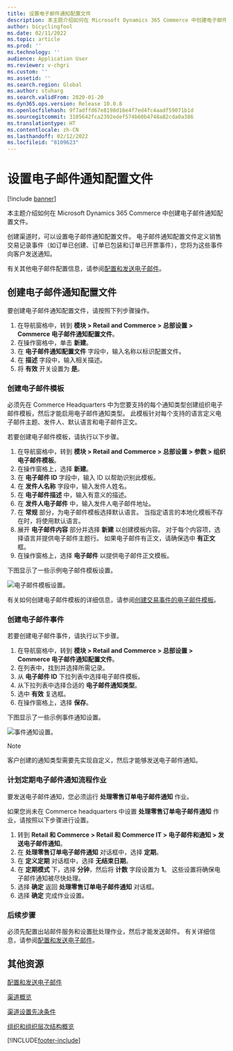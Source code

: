 ```yaml
---
title: 设置电子邮件通知配置文件
description: 本主题介绍如何在 Microsoft Dynamics 365 Commerce 中创建电子邮件通知配置文件。
author: bicyclingfool
ms.date: 02/11/2022
ms.topic: article
ms.prod: ''
ms.technology: ''
audience: Application User
ms.reviewer: v-chgri
ms.custom: ''
ms.assetid: ''
ms.search.region: Global
ms.author: stuharg
ms.search.validFrom: 2020-01-20
ms.dyn365.ops.version: Release 10.0.8
ms.openlocfilehash: 9f7adffd67e8198d16e4f7ed4fc4aadf59071b1d
ms.sourcegitcommit: 3105642fca2392edef574b60b4748a82cda0a386
ms.translationtype: HT
ms.contentlocale: zh-CN
ms.lasthandoff: 02/12/2022
ms.locfileid: "8109623"
---
```

# <a name="set-up-an-email-notification-profile"></a>设置电子邮件通知配置文件

[!include [banner](includes/banner.md)]

本主题介绍如何在 Microsoft Dynamics 365 Commerce 中创建电子邮件通知配置文件。

创建渠道时，可以设置电子邮件通知配置文件。 电子邮件通知配置文件定义销售交易记录事件（如订单已创建、订单已包装和订单已开票事件），您将为这些事件向客户发送通知。 

有关其他电子邮件配置信息，请参阅[配置和发送电子邮件](../fin-ops-core/fin-ops/organization-administration/configure-email.md?toc=/dynamics365/commerce/toc.json)。

## <a name="create-an-email-notification-profile"></a>创建电子邮件通知配置文件

要创建电子邮件通知配置文件，请按照下列步骤操作。

1. 在导航窗格中，转到 **模块 \> Retail and Commerce \> 总部设置 \> Commerce 电子邮件通知配置文件**。
1. 在操作窗格中，单击 **新建**。
1. 在 **电子邮件通知配置文件** 字段中，输入名称以标识配置文件。
1. 在 **描述** 字段中，输入相关描述。
1. 将 **有效** 开关设置为 **是**。

### <a name="create-an-email-template"></a>创建电子邮件模板

必须先在 Commerce Headquarters 中为您要支持的每个通知类型创建组织电子邮件模板，然后才能启用电子邮件通知类型。 此模板针对每个支持的语言定义电子邮件主题、发件人、默认语言和电子邮件正文。

若要创建电子邮件模板，请执行以下步骤。

1. 在导航窗格中，转到 **模块 \> Retail and Commerce \> 总部设置 \> 参数 \> 组织电子邮件模板**。
1. 在操作窗格上，选择 **新建**。
1. 在 **电子邮件 ID** 字段中，输入 ID 以帮助识别此模板。
1. 在 **发件人名称** 字段中，输入发件人姓名。
1. 在 **电子邮件描述** 中，输入有意义的描述。
1. 在 **发件人电子邮件** 中，输入发件人电子邮件地址。
1. 在 **常规** 部分，为电子邮件模板选择默认语言。 当指定语言的本地化模板不存在时，将使用默认语言。
1. 展开 **电子邮件内容** 部分并选择 **新建** 以创建模板内容。 对于每个内容项，选择语言并提供电子邮件主题行。 如果电子邮件有正文，请确保选中 **有正文** 框。
1. 在操作窗格上，选择 **电子邮件** 以提供电子邮件正文模板。

下图显示了一些示例电子邮件模板设置。

![电子邮件模板设置。](media/email-template.png)

有关如何创建电子邮件模板的详细信息，请参阅[创建交易事件的电子邮件模板](email-templates-transactions.md)。 

### <a name="create-an-email-event"></a>创建电子邮件事件

若要创建电子邮件事件，请执行以下步骤。

1. 在导航窗格中，转到 **模块 \> Retail and Commerce \> 总部设置 \> Commerce 电子邮件通知配置文件**。
1. 在列表中，找到并选择所需记录。 
1. 从 **电子邮件 ID** 下拉列表中选择电子邮件模板。
1. 从下拉列表中选择合适的 **电子邮件通知类型**。
1. 选中 **有效** 复选框。
1. 在操作窗格上，选择 **保存**。

下图显示了一些示例事件通知设置。

![事件通知设置。](media/email-notification-profile.png)

> [!NOTE]
> 客户创建的通知类型需要先实现自定义，然后才能够发送电子邮件通知。

### <a name="schedule-a-recurring-email-notification-process-job"></a>计划定期电子邮件通知流程作业

要发送电子邮件通知，您必须运行 **处理零售订单电子邮件通知** 作业。

如果您尚未在 Commerce headquarters 中设置 **处理零售订单电子邮件通知** 作业，请按照以下步骤进行设置。

1. 转到 **Retail 和 Commerce \> Retail 和 Commerce IT \> 电子邮件和通知 \> 发送电子邮件通知**。
1. 在 **处理零售订单电子邮件通知** 对话框中，选择 **定期**。
1. 在 **定义定期** 对话框中，选择 **无结束日期**。
1. 在 **定期模式** 下，选择 **分钟**，然后将 **计数** 字段设置为 **1**。 这些设置将确保电子邮件通知被尽快处理。
1. 选择 **确定** 返回 **处理零售订单电子邮件通知** 对话框。
1. 选择 **确定** 完成作业设置。

### <a name="next-steps"></a>后续步骤

必须先配置出站邮件服务和设置批处理作业，然后才能发送邮件。 有关详细信息，请参阅[配置和发送电子邮件](../fin-ops-core/fin-ops/organization-administration/configure-email.md?toc=/dynamics365/commerce/toc.json)。

## <a name="additional-resources"></a>其他资源

[配置和发送电子邮件](../fin-ops-core/fin-ops/organization-administration/configure-email.md?toc=/dynamics365/commerce/toc.json)

[渠道概览](channels-overview.md)

[渠道设置先决条件](channels-prerequisites.md)

[组织和组织层次结构概览](../fin-ops-core/fin-ops/organization-administration/organizations-organizational-hierarchies.md?toc=/dynamics365/commerce/toc.json)


[!INCLUDE[footer-include](../includes/footer-banner.md)]
